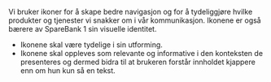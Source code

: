Vi bruker ikoner for å skape bedre navigasjon og for å tydeliggjøre hvilke produkter og tjenester vi snakker om i vår kommunikasjon. Ikonene er også bærere av SpareBank 1 sin visuelle identitet.

* Ikonene skal være tydelige i sin utforming.
* Ikonene skal oppleves som relevante og informative i den konteksten de presenteres og dermed bidra til at brukeren forstår innholdet kjappere enn om hun kun så en tekst.
